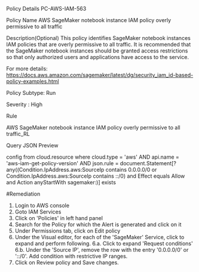 Policy Details
PC-AWS-IAM-563

Policy Name
AWS SageMaker notebook instance IAM policy overly permissive to all traffic

Description(Optional)
This policy identifies SageMaker notebook instances IAM policies that are overly permissive to all traffic. It is recommended that the SageMaker notebook instances should be granted access restrictions so that only authorized users and applications have access to the service.

For more details:
https://docs.aws.amazon.com/sagemaker/latest/dg/security_iam_id-based-policy-examples.html

Policy Subtype: Run

Severity : High


Rule

AWS SageMaker notebook instance IAM policy overly permissive to all traffic_RL

Query
JSON Preview

config from cloud.resource where cloud.type = 'aws' AND api.name = 'aws-iam-get-policy-version' AND json.rule = document.Statement[?any((Condition.IpAddress.aws:SourceIp contains 0.0.0.0/0 or Condition.IpAddress.aws:SourceIp contains ::/0) and Effect equals Allow and Action anyStartWith sagemaker:)] exists





#Remediation
1. Login to AWS console
2. Goto IAM Services
3. Click on 'Policies' in left hand panel
4. Search for the Policy for which the Alert is generated and click on it
5. Under Permissions tab, click on Edit policy
6. Under the Visual editor, for each of the 'SageMaker' Service, click to expand and perform following.
6.a. Click to expand 'Request conditions'
6.b. Under the 'Source IP', remove the row with the entry '0.0.0.0/0' or '::/0'. Add condition with restrictive IP ranges.
7. Click on Review policy and Save changes.
